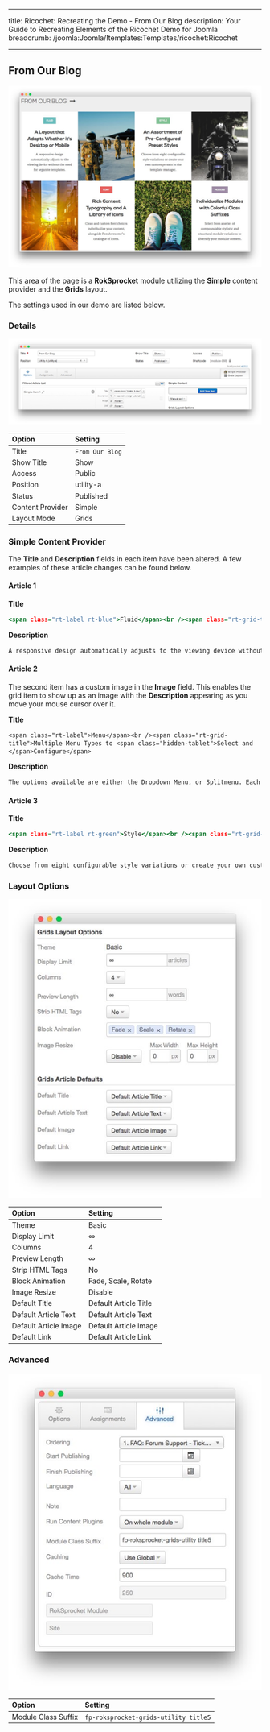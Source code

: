 
---
title: Ricochet: Recreating the Demo - From Our Blog
description: Your Guide to Recreating Elements of the Ricochet Demo for Joomla
breadcrumb: /joomla:Joomla/!templates:Templates/ricochet:Ricochet

---

From Our Blog
-----

![](assets/demo_3.jpeg)

This area of the page is a **RokSprocket** module utilizing the **Simple** content provider and the **Grids** layout.

The settings used in our demo are listed below.

### Details

![](assets/demo_3a.jpeg)

|      Option      |     Setting     |
| :--------------- | :-------------- |
| Title            | `From Our Blog` |
| Show Title       | Show            |
| Access           | Public          |
| Position         | utility-a       |
| Status           | Published       |
| Content Provider | Simple          |
| Layout Mode      | Grids           |

### Simple Content Provider

The **Title** and **Description** fields in each item have been altered. A few examples of these article changes can be found below.

#### Article 1

**Title**

~~~ .html
<span class="rt-label rt-blue">Fluid</span><br /><span class="rt-grid-title">A Layout that Adapts<span class="hidden-tablet"> Whether <span class="visible-large">it's </span>Desktop or Mobile</span></span>
~~~

**Description**

~~~ .html
A responsive design automatically adjusts to the viewing device without the need for separate templates.
~~~

#### Article 2

The second item has a custom image in the **Image** field. This enables the grid item to show up as an image with the **Description** appearing as you move your mouse cursor over it.

**Title**

~~~
<span class="rt-label">Menu</span><br /><span class="rt-grid-title">Multiple Menu Types to <span class="hidden-tablet">Select and </span>Configure</span>
~~~

**Description**

~~~ .html
The options available are either the Dropdown Menu, or Splitmenu. Each have mobile menu support.
~~~

#### Article 3

**Title**

~~~ .html
<span class="rt-label rt-green">Style</span><br /><span class="rt-grid-title">An Assortment of <span class="hidden-tablet"> Pre-Configured</span> Preset Styles</span>
~~~

**Description**

~~~ .html
Choose from eight configurable style variations or create your own custom presets in the template manager.
~~~

### Layout Options

![](assets/demo_3b.jpeg)

| Option                | Setting               |
| :----------           | :----------           |
| Theme                 | Basic                 |
| Display Limit         | ∞                     |
| Columns               | 4                     |
| Preview Length        | ∞                     |
| Strip HTML Tags       | No                    |
| Block Animation       | Fade, Scale, Rotate   |
| Image Resize          | Disable               |
| Default Title         | Default Article Title |
| Default Article Text  | Default Article Text  |
| Default Article Image | Default Article Image |
| Default Link          | Default Article Link  |

### Advanced

![](assets/demo_3c.jpeg)

|        Option       |                Setting                |
| :------------------ | :------------------------------------ |
| Module Class Suffix | `fp-roksprocket-grids-utility title5` |
